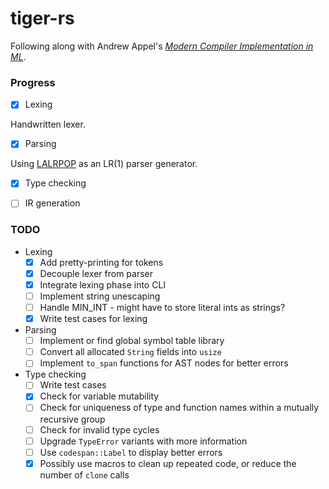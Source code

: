 # tiger-rs

Following along with Andrew Appel's [*Modern Compiler Implementation in ML*][1].

### Progress

- [x] Lexing

Handwritten lexer.

- [x] Parsing

Using [LALRPOP][2] as an LR(1) parser generator.

- [x] Type checking

- [ ] IR generation

### TODO

- Lexing
  - [x] Add pretty-printing for tokens
  - [x] Decouple lexer from parser
  - [x] Integrate lexing phase into CLI
  - [ ] Implement string unescaping
  - [ ] Handle MIN\_INT - might have to store literal ints as strings?
  - [x] Write test cases for lexing

- Parsing
  - [ ] Implement or find global symbol table library
  - [ ] Convert all allocated `String` fields into `usize`
  - [ ] Implement `to_span` functions for AST nodes for better errors

- Type checking
  - [ ] Write test cases
  - [x] Check for variable mutability
  - [ ] Check for uniqueness of type and function names within a mutually recursive group
  - [ ] Check for invalid type cycles
  - [ ] Upgrade `TypeError` variants with more information
  - [ ] Use `codespan::Label` to display better errors
  - [x] Possibly use macros to clean up repeated code, or reduce the number of `clone` calls

[1]: https://www.cs.princeton.edu/~appel/modern/ml/
[2]: https://github.com/lalrpop/lalrpop
